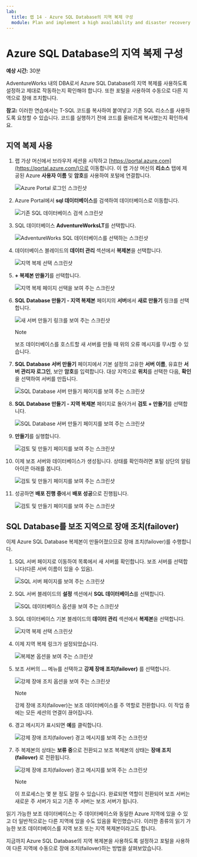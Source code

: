 ```yaml
---
lab:
  title: 랩 14 - Azure SQL Database의 지역 복제 구성
  module: Plan and implement a high availability and disaster recovery solution
---
```


# Azure SQL Database의 지역 복제 구성

**예상 시간:** 30분

AdventureWorks 내의 DBA로서 Azure SQL Database의 지역 복제를 사용하도록 설정하고 제대로 작동하는지 확인해야 합니다. 또한 포털을 사용하여 수동으로 다른 지역으로 장애 조치합니다.

**참고:** 이러한 연습에서는 T-SQL 코드를 복사하여 붙여넣고 기존 SQL 리소스를 사용하도록 요청할 수 있습니다. 코드를 실행하기 전에 코드를 올바르게 복사했는지 확인하세요.

## 지역 복제 사용

1. 랩 가상 머신에서 브라우저 세션을 시작하고 [https://portal.azure.com](https://portal.azure.com/)으로 이동합니다. 이 랩 가상 머신의 **리소스** 탭에 제공된 Azure **사용자 이름** 및 **암호**를 사용하여 포털에 연결합니다.

    ![Azure Portal 로그인 스크린샷](../images/dp-300-module-01-lab-01.png)

1. Azure Portal에서 **sql 데이터베이스**를 검색하여 데이터베이스로 이동합니다.

    ![기존 SQL 데이터베이스 검색 스크린샷](../images/dp-300-module-13-lab-03.png)

1. SQL 데이터베이스 **AdventureWorksLT**를 선택합니다.

    ![AdventureWorks SQL 데이터베이스를 선택하는 스크린샷](../images/dp-300-module-13-lab-04.png)

1. 데이터베이스 블레이드의 **데이터 관리** 섹션에서 **복제본**을 선택합니다.

    ![지역 복제 선택 스크린샷](../images/dp-300-module-14-lab-01.png)

1. **+ 복제본 만들기**를 선택합니다.

    ![지역 복제 페이지 선택을 보여 주는 스크린샷](../images/dp-300-module-14-lab-02.png)

1. **SQL Database 만들기 - 지역 복제본** 페이지의 **서버**에서 **새로 만들기** 링크를 선택합니다.

    ![새 서버 만들기 링크를 보여 주는 스크린샷](../images/dp-300-module-14-lab-03.png)

    >[!NOTE]
    > 보조 데이터베이스를 호스트할 새 서버를 만들 때 위의 오류 메시지를 무시할 수 있습니다.

1. **SQL Database 서버 만들기** 페이지에서 기본 설정의 고유한 **서버 이름**, 유효한 **서버 관리자 로그인**, 보안 **암호**를 입력합니다. 대상 지역으로 **위치**를 선택한 다음, **확인**을 선택하여 서버를 만듭니다.

    ![SQL Database 서버 만들기 페이지를 보여 주는 스크린샷](../images/dp-300-module-14-lab-04.png)

1. **SQL Database 만들기 - 지역 복제본** 페이지로 돌아가서 **검토 + 만들기**를 선택합니다.

    ![SQL Database 서버 만들기 페이지를 보여 주는 스크린샷](../images/dp-300-module-14-lab-05.png)

1. **만들기**를 실행합니다.

    ![검토 및 만들기 페이지를 보여 주는 스크린샷](../images/dp-300-module-14-lab-06.png)

1. 이제 보조 서버와 데이터베이스가 생성됩니다. 상태를 확인하려면 포털 상단의 알림 아이콘 아래를 봅니다. 

    ![검토 및 만들기 페이지를 보여 주는 스크린샷](../images/dp-300-module-14-lab-07.png)

1. 성공하면 **배포 진행 중**에서 **배포 성공**으로 진행됩니다.

    ![검토 및 만들기 페이지를 보여 주는 스크린샷](../images/dp-300-module-14-lab-08.png)

## SQL Database를 보조 지역으로 장애 조치(failover)

이제 Azure SQL Database 복제본이 만들어졌으므로 장애 조치(failover)를 수행합니다.

1. SQL 서버 페이지로 이동하여 목록에서 새 서버를 확인합니다. 보조 서버를 선택합니다(다른 서버 이름이 있을 수 있음).

    ![SQL 서버 페이지를 보여 주는 스크린샷](../images/dp-300-module-14-lab-09.png)

1. SQL 서버 블레이드의 **설정** 섹션에서 **SQL 데이터베이스**를 선택합니다.

    ![SQL 데이터베이스 옵션을 보여 주는 스크린샷](../images/dp-300-module-14-lab-10.png)

1. SQL 데이터베이스 기본 블레이드의 **데이터 관리** 섹션에서 **복제본**을 선택합니다.

    ![지역 복제 선택 스크린샷](../images/dp-300-module-14-lab-01.png)

1. 이제 지역 복제 링크가 설정되었습니다.

    ![복제본 옵션을 보여 주는 스크린샷](../images/dp-300-module-14-lab-11.png)

1. 보조 서버의 **...** 메뉴를 선택하고 **강제 장애 조치(failover)** 를 선택합니다.

    ![강제 장애 조치 옵션을 보여 주는 스크린샷](../images/dp-300-module-14-lab-12.png)

    > [!NOTE]
    > 강제 장애 조치(failover)는 보조 데이터베이스를 주 역할로 전환합니다. 이 작업 중에는 모든 세션의 연결이 끊어집니다.

1. 경고 메시지가 표시되면 **예**를 클릭합니다.

    ![강제 장애 조치(failover) 경고 메시지를 보여 주는 스크린샷](../images/dp-300-module-14-lab-13.png)

1. 주 복제본의 상태는 **보류 중**으로 전환되고 보조 복제본의 상태는 **장애 조치(failover)** 로 전환됩니다. 

    ![강제 장애 조치(failover) 경고 메시지를 보여 주는 스크린샷](../images/dp-300-module-14-lab-14.png)

    > [!NOTE]
    > 이 프로세스는 몇 분 정도 걸릴 수 있습니다. 완료되면 역할이 전환되어 보조 서버는 새로운 주 서버가 되고 기존 주 서버는 보조 서버가 됩니다.

읽기 가능한 보조 데이터베이스는 주 데이터베이스와 동일한 Azure 지역에 있을 수 있고 더 일반적으로는 다른 지역에 있을 수도 있음을 확인했습니다. 이러한 종류의 읽기 가능한 보조 데이터베이스를 지역 보조 또는 지역 복제본이라고도 합니다.

지금까지 Azure SQL Database의 지역 복제본을 사용하도록 설정하고 포털을 사용하여 다른 지역에 수동으로 장애 조치(failover)하는 방법을 살펴보았습니다.
